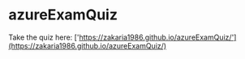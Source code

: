# azureExamQuiz

Take the quiz here: ['https://zakaria1986.github.io/azureExamQuiz/'](https://zakaria1986.github.io/azureExamQuiz/)
